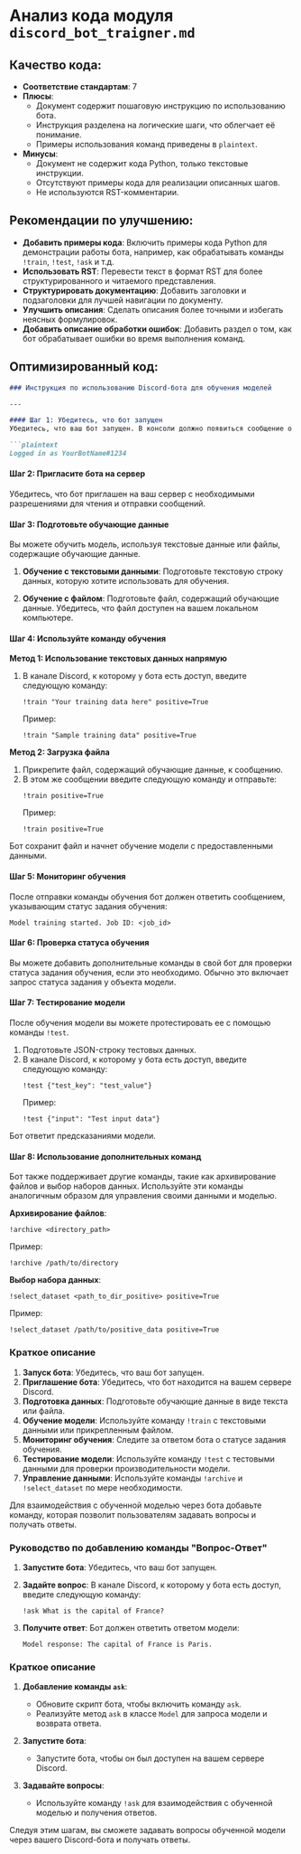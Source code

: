 # Анализ кода модуля `discord_bot_traigner.md`

## Качество кода:
- **Соответствие стандартам**: 7
- **Плюсы**:
  - Документ содержит пошаговую инструкцию по использованию бота.
  - Инструкция разделена на логические шаги, что облегчает её понимание.
  - Примеры использования команд приведены в `plaintext`.
- **Минусы**:
  - Документ не содержит кода Python, только текстовые инструкции.
  - Отсутствуют примеры кода для реализации описанных шагов.
  - Не используются RST-комментарии.

## Рекомендации по улучшению:
- **Добавить примеры кода**: Включить примеры кода Python для демонстрации работы бота, например, как обрабатывать команды `!train`, `!test`, `!ask` и т.д.
- **Использовать RST**: Перевести текст в формат RST для более структурированного и читаемого представления.
- **Структурировать документацию**: Добавить заголовки и подзаголовки для лучшей навигации по документу.
- **Улучшить описания**: Сделать описания более точными и избегать неясных формулировок.
- **Добавить описание обработки ошибок**: Добавить раздел о том, как бот обрабатывает ошибки во время выполнения команд.

## Оптимизированный код:
```markdown
### Инструкция по использованию Discord-бота для обучения моделей

---

#### Шаг 1: Убедитесь, что бот запущен
Убедитесь, что ваш бот запущен. В консоли должно появиться сообщение о том, что бот авторизован.

```plaintext
Logged in as YourBotName#1234
```

#### Шаг 2: Пригласите бота на сервер
Убедитесь, что бот приглашен на ваш сервер с необходимыми разрешениями для чтения и отправки сообщений.

#### Шаг 3: Подготовьте обучающие данные
Вы можете обучить модель, используя текстовые данные или файлы, содержащие обучающие данные.

1. **Обучение с текстовыми данными**:
   Подготовьте текстовую строку данных, которую хотите использовать для обучения.

2. **Обучение с файлом**:
   Подготовьте файл, содержащий обучающие данные. Убедитесь, что файл доступен на вашем локальном компьютере.

#### Шаг 4: Используйте команду обучения

**Метод 1: Использование текстовых данных напрямую**
1. В канале Discord, к которому у бота есть доступ, введите следующую команду:
   ```plaintext
   !train "Your training data here" positive=True
   ```
   Пример:
   ```plaintext
   !train "Sample training data" positive=True
   ```

**Метод 2: Загрузка файла**
1. Прикрепите файл, содержащий обучающие данные, к сообщению.
2. В этом же сообщении введите следующую команду и отправьте:
   ```plaintext
   !train positive=True
   ```
   Пример:
   ```plaintext
   !train positive=True
   ```

Бот сохранит файл и начнет обучение модели с предоставленными данными.

#### Шаг 5: Мониторинг обучения
После отправки команды обучения бот должен ответить сообщением, указывающим статус задания обучения:

```plaintext
Model training started. Job ID: <job_id>
```

#### Шаг 6: Проверка статуса обучения
Вы можете добавить дополнительные команды в свой бот для проверки статуса задания обучения, если это необходимо. Обычно это включает запрос статуса задания у объекта модели.

#### Шаг 7: Тестирование модели
После обучения модели вы можете протестировать ее с помощью команды `!test`.

1. Подготовьте JSON-строку тестовых данных.
2. В канале Discord, к которому у бота есть доступ, введите следующую команду:
   ```plaintext
   !test {"test_key": "test_value"}
   ```
   Пример:
   ```plaintext
   !test {"input": "Test input data"}
   ```

Бот ответит предсказаниями модели.

#### Шаг 8: Использование дополнительных команд
Бот также поддерживает другие команды, такие как архивирование файлов и выбор наборов данных. Используйте эти команды аналогичным образом для управления своими данными и моделью.

**Архивирование файлов**:
```plaintext
!archive <directory_path>
```
Пример:
```plaintext
!archive /path/to/directory
```

**Выбор набора данных**:
```plaintext
!select_dataset <path_to_dir_positive> positive=True
```
Пример:
```plaintext
!select_dataset /path/to/positive_data positive=True
```

### Краткое описание
1. **Запуск бота**: Убедитесь, что ваш бот запущен.
2. **Приглашение бота**: Убедитесь, что бот находится на вашем сервере Discord.
3. **Подготовка данных**: Подготовьте обучающие данные в виде текста или файла.
4. **Обучение модели**: Используйте команду `!train` с текстовыми данными или прикрепленным файлом.
5. **Мониторинг обучения**: Следите за ответом бота о статусе задания обучения.
6. **Тестирование модели**: Используйте команду `!test` с тестовыми данными для проверки производительности модели.
7. **Управление данными**: Используйте команды `!archive` и `!select_dataset` по мере необходимости.

Для взаимодействия с обученной моделью через бота добавьте команду, которая позволит пользователям задавать вопросы и получать ответы.

### Руководство по добавлению команды "Вопрос-Ответ"

1. **Запустите бота**: Убедитесь, что ваш бот запущен.

2. **Задайте вопрос**:
   В канале Discord, к которому у бота есть доступ, введите следующую команду:

   ```plaintext
   !ask What is the capital of France?
   ```

3. **Получите ответ**:
   Бот должен ответить ответом модели:

   ```plaintext
   Model response: The capital of France is Paris.
   ```

### Краткое описание

1. **Добавление команды `ask`**:
   - Обновите скрипт бота, чтобы включить команду `ask`.
   - Реализуйте метод `ask` в классе `Model` для запроса модели и возврата ответа.

2. **Запустите бота**:
   - Запустите бота, чтобы он был доступен на вашем сервере Discord.

3. **Задавайте вопросы**:
   - Используйте команду `!ask` для взаимодействия с обученной моделью и получения ответов.

Следуя этим шагам, вы сможете задавать вопросы обученной модели через вашего Discord-бота и получать ответы.
```
